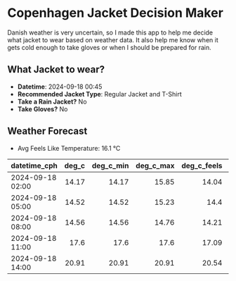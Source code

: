 
# Copenhagen Jacket Decision Maker

Danish weather is very uncertain, so I made this app to help me decide what jacket to wear based on weather data. 
It also help me know when it gets cold enough to take gloves or when I should be prepared for rain.

## What Jacket to wear?

- **Datetime**: 2024-09-18 00:45
- **Recommended Jacket Type**: Regular Jacket and T-Shirt
- **Take a Rain Jacket?** No
- **Take Gloves?** No

## Weather Forecast
- Avg Feels Like Temperature: 16.1 °C

| datetime_cph     |   deg_c |   deg_c_min |   deg_c_max |   deg_c_feels | weather   | wind   | rain   |
|:-----------------|--------:|------------:|------------:|--------------:|:----------|:-------|:-------|
| 2024-09-18 02:00 |   14.17 |       14.17 |       15.85 |         14.04 | Clouds    | Low    | None   |
| 2024-09-18 05:00 |   14.52 |       14.52 |       15.23 |         14.4  | Clouds    | Low    | None   |
| 2024-09-18 08:00 |   14.56 |       14.56 |       14.76 |         14.21 | Clouds    | Low    | None   |
| 2024-09-18 11:00 |   17.6  |       17.6  |       17.6  |         17.09 | Clear     | Low    | None   |
| 2024-09-18 14:00 |   20.91 |       20.91 |       20.91 |         20.54 | Clear     | Low    | None   |
        